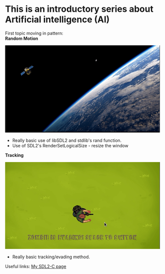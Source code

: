 # This is an introductory series about Artificial intelligence (AI)

First topic moving in pattern:  
**Random Motion**

![](random.gif)

- Really basic use of libSDL2 and stdlib's rand function.
- Use of SDL2's RenderSetLogicalSize - resize the window

**Tracking**

![](tracking.gif)

- Really basic tracking/evading method.

Useful links:
[My SDL2-C page](https://acry.github.io/c.html)
